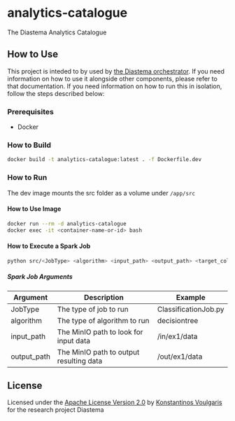 # analytics-catalogue
The Diastema Analytics Catalogue

## How to Use
This project is inteded to by used by [the Diastema orchestrator](https://github.com/DIASTEMA-UPRC/orchestrator). If you need information on how to use it alongside other components, please refer to that documentation. If you need information on how to run this in isolation, follow the steps described below:

### Prerequisites
+ Docker

### How to Build
```bash
docker build -t analytics-catalogue:latest . -f Dockerfile.dev
```

### How to Run
The dev image mounts the src folder as a volume under `/app/src`

#### How to Use Image
```bash
docker run --rm -d analytics-catalogue
docker exec -it <container-name-or-id> bash
```

#### How to Execute a Spark Job
```bash
python src/<JobType> <algorithm> <input_path> <output_path> <target_column>
```

##### Spark Job Arguments

| Argument | Description | Example |
| -------- | ----------- | ------- |
| JobType | The type of job to run | ClassificationJob.py |
| algorithm | The type of algorithm to run | decisiontree |
| input_path | The MinIO path to look for input data | /in/ex1/data |
| output_path | The MinIO path to output resulting data | /out/ex1/data |

## License
Licensed under the [Apache License Version 2.0](README) by [Konstantinos Voulgaris](https://github.com/konvoulgaris) for the research project Diastema
